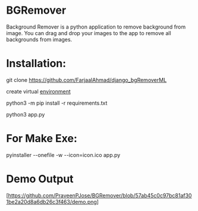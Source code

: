 # BGRemover
Background Remover is a python application to remove background from image. You can drag and drop your images to the app to remove all backgrounds from images.

# Installation:

git clone https://github.com/FarjaalAhmad/django_bgRemoverML

create virtual [environment](https://www.geeksforgeeks.org/creating-python-virtual-environment-windows-linux/)

python3 -m pip install -r requirements.txt

python3 app.py

# For Make Exe:
pyinstaller --onefile -w --icon=icon.ico app.py

# Demo Output
[https://github.com/PraveenPJose/BGRemover/blob/57ab45c0c97bc81af301be2a20d8a6db26c3f463/demo.png]



